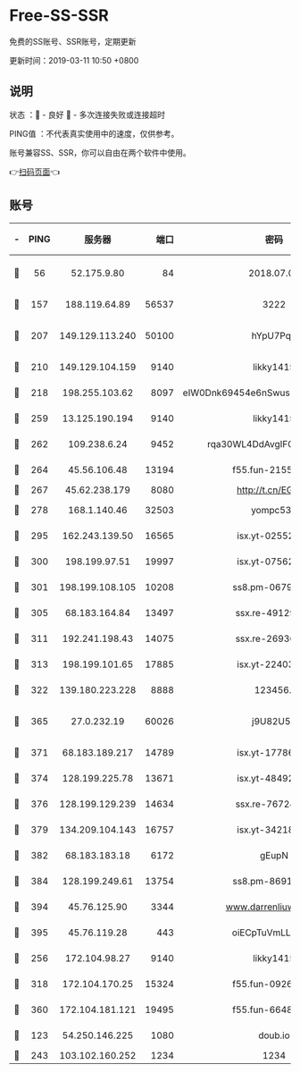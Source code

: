 # Free-SS-SSR

免费的SS账号、SSR账号，定期更新

更新时间：2019-03-11 10:50 +0800

## 说明

状态     ：🙂 - 良好 🙁 - 多次连接失败或连接超时

PING值   ：不代表真实使用中的速度，仅供参考。

账号兼容SS、SSR，你可以自由在两个软件中使用。

👉[扫码页面](https://liesauer.github.io/Free-SS-SSR/)👈

## 账号

|-|PING|服务器|端口|密码|加密方式|区域|
|:----:|:----:|:-----:|-----:|:----:|:----:|:----:|
|🙂|56|52.175.9.80|84|2018.07.07|chacha20-ietf-poly1305|HK|
|🙂|157|188.119.64.89|56537|3222|aes-256-cfb|RU|
|🙂|207|149.129.113.240|50100|hYpU7PqP|chacha20-ietf-poly1305|CN|
|🙂|210|149.129.104.159|9140|likky1415|aes-256-cfb|HK|
|🙂|218|198.255.103.62|8097|eIW0Dnk69454e6nSwuspv9DmS201tQ0D|aes-256-cfb|US|
|🙂|259|13.125.190.194|9140|likky1415|aes-256-cfb|KR|
|🙂|262|109.238.6.24|9452|rqa30WL4DdAvgIFG6Fs3znzTa|aes-256-cfb|FR|
|🙂|264|45.56.106.48|13194|f55.fun-21559299|aes-256-cfb|US|
|🙂|267|45.62.238.179|8080|http://t.cn/EGJIyrl|rc4-md5|CA|
|🙂|278|168.1.140.46|32503|yompc535|aes-256-cfb|AU|
|🙂|295|162.243.139.50|16565|isx.yt-02552348|aes-256-cfb|US|
|🙂|300|198.199.97.51|19997|isx.yt-07562084|aes-256-cfb|US|
|🙂|301|198.199.108.105|10208|ss8.pm-06792208|aes-256-cfb|US|
|🙂|305|68.183.164.84|13497|ssx.re-49129842|aes-256-cfb|US|
|🙂|311|192.241.198.43|14075|ssx.re-26936480|aes-256-cfb|US|
|🙂|313|198.199.101.65|17885|isx.yt-22403109|aes-256-cfb|US|
|🙂|322|139.180.223.228|8888|123456..|aes-256-cfb|JP|
|🙂|365|27.0.232.19|60026|j9U82U53|xchacha20-ietf-poly1305|HK|
|🙂|371|68.183.189.217|14789|isx.yt-17786111|aes-256-cfb|SG|
|🙂|374|128.199.225.78|13671|isx.yt-48492968|aes-256-cfb|SG|
|🙂|376|128.199.129.239|14634|ssx.re-76724350|aes-256-cfb|SG|
|🙂|379|134.209.104.143|16757|isx.yt-34218866|aes-256-cfb|SG|
|🙂|382|68.183.183.18|6172|gEupN|aes-256-cfb|SG|
|🙂|384|128.199.249.61|13754|ss8.pm-86915171|aes-256-cfb|SG|
|🙂|394|45.76.125.90|3344|www.darrenliuwei.com|aes-256-cfb|AU|
|🙂|395|45.76.119.28|443|oiECpTuVmLLxk4Ts|aes-256-cfb|AU|
|🙂|256|172.104.98.27|9140|likky1415|aes-256-cfb|JP|
|🙂|318|172.104.170.25|15324|f55.fun-09264228|aes-256-cfb|SG|
|🙂|360|172.104.181.121|19495|f55.fun-66483220|aes-256-cfb|SG|
|🙁|123|54.250.146.225|1080|doub.io|aes-256-cfb|JP|
|🙁|243|103.102.160.252|1234|1234|rc4-md5|JP|
